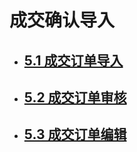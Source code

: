 # 成交确认导入

* ## [5.1 成交订单导入](/4/41-cheng-jiao-que-quan-dan-que-ren.md)
* ## [5.2 成交订单审核](/4/42-cheng-jiao-ding-dan-shen-he.md)
* ## [5.3 成交订单编辑](/4/43-cheng-jiao-ding-dan-bian-ji.md)



